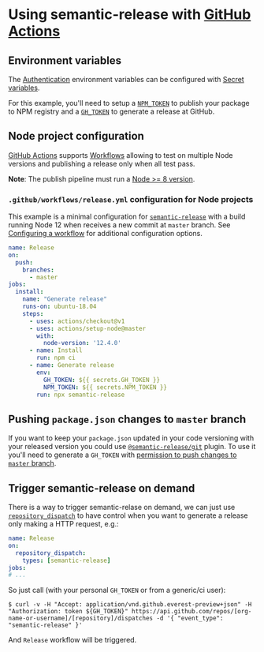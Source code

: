 # Using semantic-release with [GitHub Actions](https://help.github.com/en/categories/automating-your-workflow-with-github-actions)

## Environment variables

The [Authentication](../usage/ci-configuration.md#authentication) environment variables can be configured with [Secret variables](https://help.github.com/en/articles/virtual-environments-for-github-actions#creating-and-using-secrets-encrypted-variables).

For this example, you'll need to setup a [`NPM_TOKEN`](https://docs.npmjs.com/creating-and-viewing-authentication-tokens) to publish your package to NPM registry and a [`GH_TOKEN`](https://help.github.com/en/articles/creating-a-personal-access-token-for-the-command-line) to generate a release at GitHub.

## Node project configuration

[GitHub Actions](https://github.com/features/actions) supports [Workflows](https://help.github.com/en/articles/configuring-workflows) allowing to test on multiple Node versions and publishing a release only when all test pass.

**Note**: The publish pipeline must run a [Node >= 8 version](../support/FAQ.md#why-does-semantic-release-require-node-version--83).

### `.github/workflows/release.yml` configuration for Node projects

This example is a minimal configuration for [`semantic-release`](https://github.com/semantic-release/semantic-release) with a build running Node 12 when receives a new commit at `master` branch. See [Configuring a workflow](https://help.github.com/en/articles/configuring-a-workflow) for additional configuration options.

```yaml
name: Release
on:
  push:
    branches:
      - master
jobs:
  install:
    name: "Generate release"
    runs-on: ubuntu-18.04
    steps:
      - uses: actions/checkout@v1
      - uses: actions/setup-node@master
        with:
          node-version: '12.4.0'
      - name: Install
        run: npm ci
      - name: Generate release
        env:
          GH_TOKEN: ${{ secrets.GH_TOKEN }}
          NPM_TOKEN: ${{ secrets.NPM_TOKEN }}
        run: npx semantic-release
```

## Pushing `package.json` changes to `master` branch

If you want to keep your `package.json` updated in your code versioning with your released version you could use [`@semantic-release/git`](https://github.com/semantic-release/git) plugin. To use it you'll need to generate a `GH_TOKEN` with [permission to push changes to `master` branch](https://help.github.com/en/articles/enabling-branch-restrictions).

## Trigger semantic-release on demand

There is a way to trigger semantic-relase on demand, we can just use [`repository_dispatch`](https://help.github.com/en/articles/events-that-trigger-workflows#external-events-repository_dispatch) to have control when you want to generate a release only making a HTTP request, e.g.:

```yaml
name: Release
on:
  repository_dispatch:
    types: [semantic-release]
jobs:
# ...
```

So just call (with your personal `GH_TOKEN` or from a generic/ci user):

```
$ curl -v -H "Accept: application/vnd.github.everest-preview+json" -H "Authorization: token ${GH_TOKEN}" https://api.github.com/repos/[org-name-or-username]/[repository]/dispatches -d '{ "event_type": "semantic-release" }'
```

And `Release` workflow will be triggered.

